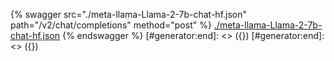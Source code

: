 [#generator:start]: <> ({ "template": "openapi" })
[#generator:start]: <> ({ "template": "openapi" })
{% swagger src="./meta-llama-Llama-2-7b-chat-hf.json" path="/v2/chat/completions" method="post" %}
[./meta-llama-Llama-2-7b-chat-hf.json](./meta-llama-Llama-2-7b-chat-hf.json)
{% endswagger %}
[#generator:end]: <> ({})
[#generator:end]: <> ({})